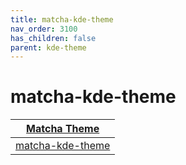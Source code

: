```yaml
---
title: matcha-kde-theme
nav_order: 3100
has_children: false
parent: kde-theme
---
```



# matcha-kde-theme

| [Matcha Theme](https://samwhelp.github.io/note-about-theme/read/desktop-theme/themes/matcha-theme.html) |
| --- |
| [matcha-kde-theme](https://github.com/vinceliuice/Matcha-kde) |
